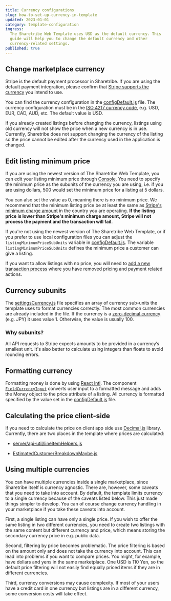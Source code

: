 ```yaml
---
title: Currency configurations
slug: how-to-set-up-currency-in-template
updated: 2023-01-01
category: template-configuration
ingress:
  The Sharetribe Web Template uses USD as the default currency. This
  guide will help you to change the default currency and other
  currency-related settings.
published: true
---
```


## Change marketplace currency

Stripe is the default payment processor in Sharetribe. If you are using
the default payment integration, please confirm that
[Stripe supports the currency](https://stripe.com/docs/currencies) you
intend to use.

You can find the currency configuration in the
[configDefault.js](https://github.com/sharetribe/web-template/blob/main/src/config/configDefault.js#L20)
file. The currency configuration must be in the
[ISO 4217 currency code](https://en.wikipedia.org/wiki/ISO_4217#List_of_ISO_4217_currency_codes),
e.g. USD, EUR, CAD, AUD, etc. The default value is USD.

<info>

If you already created listings before changing the currency, listings
using old currency will not show the price when a new currency is in
use. Currently, Sharetribe does not support changing the currency of the
listing so the price cannot be edited after the currency used in the
application is changed.

</info>

## Edit listing minimum price

If you are using the newest version of The Sharetribe Web Template, you
can edit your listing minimum price through
[Console](https://console.sharetribe.com/a/transactions/minimum-transaction-size).
You need to specify the minimum price as the subunits of the currency
you are using, i.e. if you are using dollars, 500 would set the minimum
price for a listing at 5 dollars.

You can also set the value as 0, meaning there is no minimum price. We
recommend that the minimum listing price be at least the same as
[Stripe's minimum charge amount](https://stripe.com/docs/currencies#minimum-and-maximum-charge-amounts)
in the country you are operating. **If the listing price is lower than
Stripe's minimum charge amount, Stripe will not process the payment and
the transaction will fail.**

If you're not using the newest version of The Sharetribe Web Template,
or if you prefer to use local configuration files you can adjust the
`listingMinimumPriceSubUnits` variable in
[configDefault.js](https://github.com/sharetribe/web-template/blob/main/src/config/configDefault.js#L25).
The variable `listingMinimumPriceSubUnits` defines the minimum price a
customer can give a listing.

If you want to allow listings with no price, you will need to
[add a new transaction process](/how-to/change-transaction-process-in-template/)
where you have removed pricing and payment related actions.

## Currency subunits

The
[settingsCurrency.js](https://github.com/sharetribe/web-template/blob/main/src/config/settingsCurrency.js)
file specifies an array of currency sub-units the template uses to
format currencies correctly. The most common currencies are already
included in the file. If the currency is a
[zero-decimal currency](https://stripe.com/docs/currencies#zero-decimal)
(e.g. JPY) it uses value 1. Otherwise, the value is usually 100.

### Why subunits?

All API requests to Stripe expects amounts to be provided in a
currency’s smallest unit. It's also better to calculate using integers
than floats to avoid rounding errors.

## Formatting currency

Formatting money is done by using
[React Intl](https://github.com/yahoo/react-intl). The component
[`FieldCurrencyInput`](https://github.com/sharetribe/web-template/blob/main/src/components/FieldCurrencyInput/FieldCurrencyInput.js)
converts user input to a formatted message and adds the Money object to
the price attribute of a listing. All currency is formatted specified by
the value set in the
[configDefault.js](https://github.com/sharetribe/web-template/blob/main/src/config/configDefault.js#L20)
file.

## Calculating the price client-side

If you need to calculate the price on client app side use
[Decimal.js](https://github.com/MikeMcl/decimal.js/) library. Currently,
there are two places in the template where prices are calculated:

- [server/api-util/lineItemHelpers.js](https://github.com/sharetribe/web-template/blob/master/server/api-util/lineItemHelpers.js)

- [EstimatedCustomerBreakdownMaybe.js](https://github.com/sharetribe/web-template/blob/master/src/components/OrderPanel/EstimatedCustomerBreakdownMaybe.js)

## Using multiple currencies

You can have multiple currencies inside a single marketplace, since
Sharetribe itself is currency agnostic. There are, however, some caveats
that you need to take into account. By default, the template limits
currency to a single currency because of the caveats listed below. This
just made things simpler to develop. You can of course change currency
handling in your marketplace if you take these caveats into account.

First, a single listing can have only a single price. If you wish to
offer the same listing in two different currencies, you need to create
two listings with the same content but different currency and price,
which means storing the secondary currency price in e.g. public data.

Second, filtering by price becomes problematic. The price filtering is
based on the amount only and does not take the currency into account.
This can lead into problems if you want to compare prices. You might,
for example, have dollars and yens in the same marketplace. One USD is
110 Yen, so the default price filtering will not easily find equally
priced items if they are in different currencies.

Third, currency conversions may cause complexity. If most of your users
have a credit card in one currency but listings are in a different
currency, some conversion costs will take effect.
